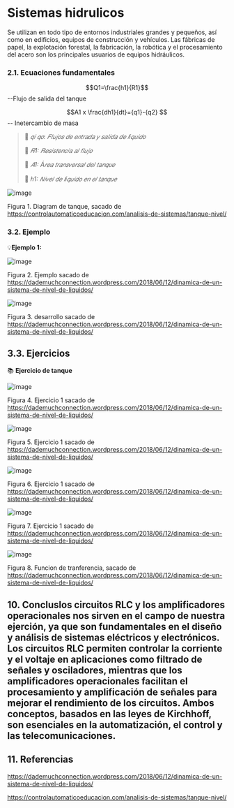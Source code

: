 # Sistemas hidrulicos
Se utilizan en todo tipo de entornos industriales grandes y pequeños, así como en edificios, equipos de construcción y vehículos. Las fábricas de papel, la explotación forestal, la fabricación, la robótica y el procesamiento del acero son los principales usuarios de equipos hidráulicos.

### 2.1. Ecuaciones fundamentales 

$$Q1=\frac{h1}{R1}$$ --Flujo de salida del tanque 

$$A1 x \frac{dh1}{dt}={q1}-{q2} $$ -- Inetercambio de masa


>🔑 *𝑞𝑖 𝑞𝑜: 𝐹𝑙𝑢𝑗𝑜𝑠 𝑑𝑒 𝑒𝑛𝑡𝑟𝑎𝑑𝑎 𝑦 𝑠𝑎𝑙𝑖𝑑𝑎 𝑑𝑒 𝑙í𝑞𝑢𝑖𝑑𝑜*
>
>🔑 *𝑅1: 𝑅𝑒𝑠𝑖𝑠𝑡𝑒𝑛𝑐𝑖𝑎 𝑎𝑙 𝑓𝑙𝑢𝑗𝑜*
>
>🔑 *𝐴1: Á𝑟𝑒𝑎 𝑡𝑟𝑎𝑛𝑠𝑣𝑒𝑟𝑠𝑎𝑙 𝑑𝑒𝑙 𝑡𝑎𝑛𝑞𝑢𝑒*
>
>🔑 *ℎ1: 𝑁𝑖𝑣𝑒𝑙 𝑑𝑒 𝑙í𝑞𝑢𝑖𝑑𝑜 𝑒𝑛 𝑒𝑙 𝑡𝑎𝑛𝑞𝑢𝑒*

![image](https://github.com/user-attachments/assets/bac70db5-8595-4127-b43e-06d12cf89959)

Figura 1. Diagram de tanque, sacado de https://controlautomaticoeducacion.com/analisis-de-sistemas/tanque-nivel/

### 3.2. Ejemplo
💡**Ejemplo 1:** 

![image](https://github.com/user-attachments/assets/74718833-aacd-4dac-89a2-2f067a032d85)

Figura 2. Ejemplo sacado de https://dademuchconnection.wordpress.com/2018/06/12/dinamica-de-un-sistema-de-nivel-de-liquidos/

![image](https://github.com/user-attachments/assets/2635fcec-d557-4f42-8271-eb9126c738d4)

Figura 3. desarrollo sacado de https://dademuchconnection.wordpress.com/2018/06/12/dinamica-de-un-sistema-de-nivel-de-liquidos/

## 3.3. Ejercicios
📚 **Ejercicio de tanque**

![image](https://github.com/user-attachments/assets/51ff01c0-f0a2-48ad-9e85-77a2123ae0e6)

Figura 4. Ejercicio 1 sacado de https://dademuchconnection.wordpress.com/2018/06/12/dinamica-de-un-sistema-de-nivel-de-liquidos/

![image](https://github.com/user-attachments/assets/e9f392e7-5a43-44e1-a5bf-f94ab7526c11)

Figura 5. Ejercicio 1 sacado de https://dademuchconnection.wordpress.com/2018/06/12/dinamica-de-un-sistema-de-nivel-de-liquidos/

![image](https://github.com/user-attachments/assets/067b00f1-8580-4533-8766-d7f705f3fb97)

Figura 6. Ejercicio 1 sacado de https://dademuchconnection.wordpress.com/2018/06/12/dinamica-de-un-sistema-de-nivel-de-liquidos/

![image](https://github.com/user-attachments/assets/5ca84043-3101-4393-9d86-9e07db990488)

Figura 7. Ejercicio 1 sacado de https://dademuchconnection.wordpress.com/2018/06/12/dinamica-de-un-sistema-de-nivel-de-liquidos/

![image](https://github.com/user-attachments/assets/d8084f4d-daa4-4542-98d3-27d98a56f0b9)

Figura 8. Funcion de tranferencia,  sacado de https://dademuchconnection.wordpress.com/2018/06/12/dinamica-de-un-sistema-de-nivel-de-liquidos/


## 10. Concluslos circuitos RLC y los amplificadores operacionales nos sirven en el campo de nuestra ejerción, ya que son fundamentales en el diseño y análisis de sistemas eléctricos y electrónicos. Los circuitos RLC permiten controlar la corriente y el voltaje en aplicaciones como filtrado de señales y osciladores, mientras que los amplificadores operacionales facilitan el procesamiento y amplificación de señales para mejorar el rendimiento de los circuitos. Ambos conceptos, basados en las leyes de Kirchhoff, son esenciales en la automatización, el control y las telecomunicaciones.

## 11. Referencias

https://dademuchconnection.wordpress.com/2018/06/12/dinamica-de-un-sistema-de-nivel-de-liquidos/

https://controlautomaticoeducacion.com/analisis-de-sistemas/tanque-nivel/

